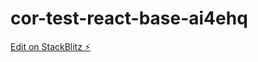 # cor-test-react-base-ai4ehq

[Edit on StackBlitz ⚡️](https://stackblitz.com/edit/cor-test-react-base-ai4ehq)
